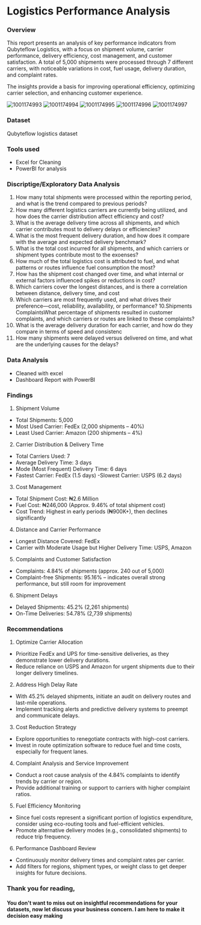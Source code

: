 # Logistics Performance Analysis


### Overview 
This report presents an analysis of key performance indicators from Qubyteflow Logistics, with a focus on shipment volume, carrier performance, delivery efficiency, cost management, and customer satisfaction. A total of 5,000 shipments were processed through 7 different carriers, with noticeable variations in cost, fuel usage, delivery duration, and complaint rates.

The insights provide a basis for improving operational efficiency, optimizing carrier selection, and enhancing customer experience.

![1001174993](https://github.com/user-attachments/assets/c86943c0-5bfd-4e69-ad82-5eabbb9c7031)
![1001174994](https://github.com/user-attachments/assets/57975e8c-cd22-4d65-8ef3-5368686d41bc)
![1001174995](https://github.com/user-attachments/assets/2c6f67ed-975d-48b9-8ea9-fb6ed8e94bdd)
![1001174996](https://github.com/user-attachments/assets/75068710-2775-4234-859b-b8ce492591db)
![1001174997](https://github.com/user-attachments/assets/980020a0-a638-44ff-b3c4-c5f95d2832fe)



### Dataset
Qubyteflow logistics dataset


### Tools used
- Excel for Cleaning 
- PowerBI for analysis 


### Discriptige/Exploratory Data Analysis 
1. How many total shipments were processed within the reporting period, and what is the trend compared to previous periods?
2. How many different logistics carriers are currently being utilized, and how does the carrier distribution affect efficiency and cost?
3. What is the average delivery time across all shipments, and which carrier contributes most to delivery delays or efficiencies?
4. What is the most frequent delivery duration, and how does it compare with the average and expected delivery benchmark?
5. What is the total cost incurred for all shipments, and which carriers or shipment types contribute most to the exoenses?
6. How much of the total logistics cost is attributed to fuel, and what patterns or routes influence fuel consumption the most?
7. How has the shipment cost changed over time, and what internal or external factors influenced spikes or reductions in cost?
8. Which carriers cover the longest distances, and is there a correlation between distance, delivery time, and cost
9. Which carriers are most frequently used, and what drives their preference—cost, reliability, availability, or performance?
10.Shipments ComplaintsWhat percentage of shipments resulted in customer complaints, and which carriers or routes are linked to these complaints?
11. What is the average delivery duration for each carrier, and how do they compare in terms of speed and consistenc
12. How many shipments were delayed versus delivered on time, and what are the underlying causes for the delays?


### Data Analysis 
- Cleaned with excel
- Dashboard Report with PowerBI


### Findings

1. Shipment Volume
- Total Shipments: 5,000
- Most Used Carrier: FedEx (2,000 shipments – 40%)
- Least Used Carrier: Amazon (200 shipments – 4%)

2. Carrier Distribution & Delivery Time
- Total Carriers Used: 7
- Average Delivery Time: 3 days
- Mode (Most Frequent) Delivery Time: 6 days
- Fastest Carrier: FedEx (1.5 days)
-Slowest Carrier: USPS (6.2 days)

3. Cost Management
- Total Shipment Cost: ₦2.6 Million
- Fuel Cost: ₦246,000 (Approx. 9.46% of total shipment cost)
- Cost Trend: Highest in early periods (₦900K+), then declines significantly

4. Distance and Carrier Performance
- Longest Distance Covered: FedEx
- Carrier with Moderate Usage but Higher Delivery Time: USPS, Amazon
5. Complaints and Customer Satisfaction
- Complaints: 4.84% of shipments (approx. 240 out of 5,000)
- Complaint-free Shipments: 95.16% – indicates overall strong performance, but still room for improvement

6. Shipment Delays
- Delayed Shipments: 45.2% (2,261 shipments)
- On-Time Deliveries: 54.78% (2,739 shipments)

### Recommendations 

1. Optimize Carrier Allocation
- Prioritize FedEx and UPS for time-sensitive deliveries, as they demonstrate lower delivery durations.
- Reduce reliance on USPS and Amazon for urgent shipments due to their longer delivery timelines.

2. Address High Delay Rate
- With 45.2% delayed shipments, initiate an audit on delivery routes and last-mile operations.
- Implement tracking alerts and predictive delivery systems to preempt and communicate delays.

3. Cost Reduction Strategy
- Explore opportunities to renegotiate contracts with high-cost carriers.
- Invest in route optimization software to reduce fuel and time costs, especially for frequent lanes.

4. Complaint Analysis and Service Improvement
- Conduct a root cause analysis of the 4.84% complaints to identify trends by carrier or region.
- Provide additional training or support to carriers with higher complaint ratios.

5. Fuel Efficiency Monitoring
- Since fuel costs represent a significant portion of logistics expenditure, consider using eco-routing tools and fuel-efficient vehicles.
- Promote alternative delivery modes (e.g., consolidated shipments) to reduce trip frequency.

6. Performance Dashboard Review
- Continuously monitor delivery times and complaint rates per carrier.
- Add filters for regions, shipment types, or weight class to get deeper insights for future decisions.



### Thank you for reading, 

#### You don't want to miss out on insightful recommendations for your datasets, now let discuss your business concern. I am here to make it decision easy making 



